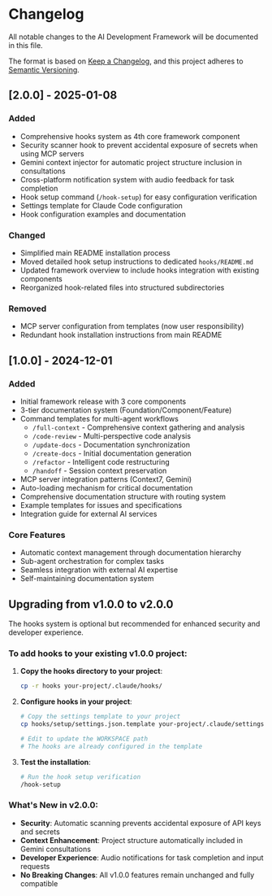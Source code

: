 # Changelog

All notable changes to the AI Development Framework will be documented in this file.

The format is based on [Keep a Changelog](https://keepachangelog.com/en/1.0.0/),
and this project adheres to [Semantic Versioning](https://semver.org/spec/v2.0.0.html).

## [2.0.0] - 2025-01-08

### Added
- Comprehensive hooks system as 4th core framework component
- Security scanner hook to prevent accidental exposure of secrets when using MCP servers
- Gemini context injector for automatic project structure inclusion in consultations
- Cross-platform notification system with audio feedback for task completion
- Hook setup command (`/hook-setup`) for easy configuration verification
- Settings template for Claude Code configuration
- Hook configuration examples and documentation

### Changed
- Simplified main README installation process
- Moved detailed hook setup instructions to dedicated `hooks/README.md`
- Updated framework overview to include hooks integration with existing components
- Reorganized hook-related files into structured subdirectories

### Removed
- MCP server configuration from templates (now user responsibility)
- Redundant hook installation instructions from main README

## [1.0.0] - 2024-12-01

### Added
- Initial framework release with 3 core components
- 3-tier documentation system (Foundation/Component/Feature)
- Command templates for multi-agent workflows
  - `/full-context` - Comprehensive context gathering and analysis
  - `/code-review` - Multi-perspective code analysis
  - `/update-docs` - Documentation synchronization
  - `/create-docs` - Initial documentation generation
  - `/refactor` - Intelligent code restructuring
  - `/handoff` - Session context preservation
- MCP server integration patterns (Context7, Gemini)
- Auto-loading mechanism for critical documentation
- Comprehensive documentation structure with routing system
- Example templates for issues and specifications
- Integration guide for external AI services

### Core Features
- Automatic context management through documentation hierarchy
- Sub-agent orchestration for complex tasks
- Seamless integration with external AI expertise
- Self-maintaining documentation system

## Upgrading from v1.0.0 to v2.0.0

The hooks system is optional but recommended for enhanced security and developer experience.

### To add hooks to your existing v1.0.0 project:

1. **Copy the hooks directory to your project**:
   ```bash
   cp -r hooks your-project/.claude/hooks/
   ```

2. **Configure hooks in your project**:
   ```bash
   # Copy the settings template to your project
   cp hooks/setup/settings.json.template your-project/.claude/settings.json
   
   # Edit to update the WORKSPACE path
   # The hooks are already configured in the template
   ```

3. **Test the installation**:
   ```bash
   # Run the hook setup verification
   /hook-setup
   ```

### What's New in v2.0.0:
- **Security**: Automatic scanning prevents accidental exposure of API keys and secrets
- **Context Enhancement**: Project structure automatically included in Gemini consultations
- **Developer Experience**: Audio notifications for task completion and input requests
- **No Breaking Changes**: All v1.0.0 features remain unchanged and fully compatible